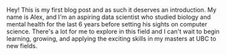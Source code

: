 Hey! This is my first blog post and as such it deserves an introduction. My name is Alex, and I'm an aspiring data scientist who studied biology and mental health for the last 6 years before setting his sights on computer science. There's a lot for me to explore in this field and I can't wait to begin learning, growing, and applying the exciting skills in my masters at UBC to new fields.